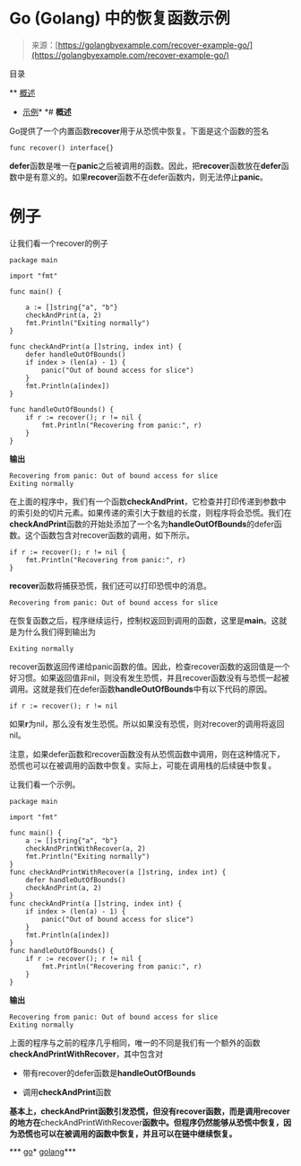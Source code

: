 <!--yml

类别：未分类

日期：2024-10-13 06:26:37

-->

# Go (Golang) 中的恢复函数示例

> 来源：[https://golangbyexample.com/recover-example-go/](https://golangbyexample.com/recover-example-go/)

目录

**   [概述](#Overview "Overview")

+   [示例](#Example "Example")*  *# **概述**

Go提供了一个内置函数**recover**用于从恐慌中恢复。下面是这个函数的签名

```
func recover() interface{}
```

**defer**函数是唯一在**panic**之后被调用的函数。因此，把**recover**函数放在**defer**函数中是有意义的。如果**recover**函数不在defer函数内，则无法停止**panic**。

# **例子**

让我们看一个recover的例子

```
package main

import "fmt"

func main() {

	a := []string{"a", "b"}
	checkAndPrint(a, 2)
	fmt.Println("Exiting normally")
}

func checkAndPrint(a []string, index int) {
	defer handleOutOfBounds()
	if index > (len(a) - 1) {
		panic("Out of bound access for slice")
	}
	fmt.Println(a[index])
}

func handleOutOfBounds() {
	if r := recover(); r != nil {
		fmt.Println("Recovering from panic:", r)
	}
}
```

**输出**

```
Recovering from panic: Out of bound access for slice
Exiting normally
```

在上面的程序中，我们有一个函数**checkAndPrint**，它检查并打印传递到参数中的索引处的切片元素。如果传递的索引大于数组的长度，则程序将会恐慌。我们在**checkAndPrint**函数的开始处添加了一个名为**handleOutOfBounds**的defer函数。这个函数包含对recover函数的调用，如下所示。

```
if r := recover(); r != nil {
    fmt.Println("Recovering from panic:", r)
}
```

**recover**函数将捕获恐慌，我们还可以打印恐慌中的消息。

```
Recovering from panic: Out of bound access for slice
```

在恢复函数之后，程序继续运行，控制权返回到调用的函数，这里是**main**。这就是为什么我们得到输出为

```
Exiting normally
```

recover函数返回传递给panic函数的值。因此，检查recover函数的返回值是一个好习惯。如果返回值非nil，则没有发生恐慌，并且recover函数没有与恐慌一起被调用。这就是我们在defer函数**handleOutOfBounds**中有以下代码的原因。

```
if r := recover(); r != nil 
```

如果**r**为nil，那么没有发生恐慌。所以如果没有恐慌，则对recover的调用将返回nil。

注意，如果defer函数和recover函数没有从恐慌函数中调用，则在这种情况下，恐慌也可以在被调用的函数中恢复。实际上，可能在调用栈的后续链中恢复。

让我们看一个示例。

```
package main

import "fmt"

func main() {
    a := []string{"a", "b"}
    checkAndPrintWithRecover(a, 2)
    fmt.Println("Exiting normally")
}
func checkAndPrintWithRecover(a []string, index int) {
    defer handleOutOfBounds()
    checkAndPrint(a, 2)
}
func checkAndPrint(a []string, index int) {
    if index > (len(a) - 1) {
        panic("Out of bound access for slice")
    }
    fmt.Println(a[index])
}
func handleOutOfBounds() {
    if r := recover(); r != nil {
        fmt.Println("Recovering from panic:", r)
    }
}
```

**输出**

```
Recovering from panic: Out of bound access for slice
Exiting normally
```

上面的程序与之前的程序几乎相同，唯一的不同是我们有一个额外的函数**checkAndPrintWithRecover**，其中包含对

+   带有recover的defer函数是**handleOutOfBounds**

+   调用**checkAndPrint**函数

**基本上，**checkAndPrint**函数引发恐慌，但没有recover函数，而是调用recover的地方在**checkAndPrintWithRecover**函数中。但程序仍然能够从恐慌中恢复，因为恐慌也可以在被调用的函数中恢复，并且可以在链中继续恢复。**

***   [go](https://golangbyexample.com/tag/go/)*   [golang](https://golangbyexample.com/tag/golang/)***
